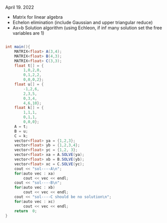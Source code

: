 April 19. 2022
- Matrix for linear algebra
- Echelon elimination (include Gaussian and upper triangular reduce)
- Ax=b Solution algorithm (using Echleon, if inf many solution set the free variables are 1)

```cs

int main(){
    MATRIX<float> A(3,4);
    MATRIX<float> B(4,3);
    MATRIX<float> C(3,3);
    float t[] = {
        1,0,2,0,
        0,1,2,2,
        0,0,0,2};
    float u[] = {
        -1,2,6,
        2,3,5,
        0,3,4,
        4,6,10};
    float k[] = {
        1,1,1,
        0,1,1,
        0,0,0};
    A = t;
    B = u;
    C = k;
    vector<float> ya = {1,2,3};
    vector<float> yb = {1,2,3,4};
    vector<float> yc = {1,2, 3};
    vector<float> xa = A.SOLVE(ya);
    vector<float> xb = B.SOLVE(yb);
    vector<float> xc = C.SOLVE(yc);
    cout << "sol----A\n";
    for(auto vec : xa)
        cout << vec << endl;
    cout << "sol----B\n";
    for(auto vec : xb)
        cout << vec << endl;
    cout << "sol----C should be no solution\n";
    for(auto vec : xc)
        cout << vec << endl;
    return  0;
}   
```
